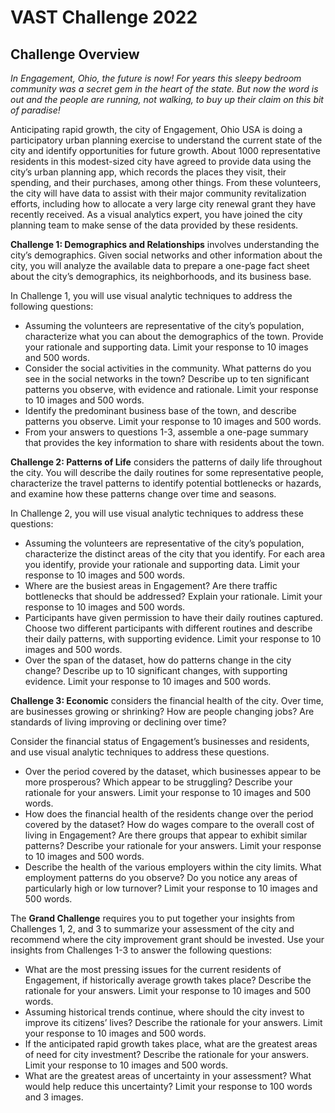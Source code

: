# VAST Challenge 2022

## Challenge Overview

*In Engagement, Ohio, the future is now! For years this sleepy bedroom community was a secret gem in the heart of the state. But now the word is out and the people are running, not walking, to buy up their claim on this bit of paradise!*

Anticipating rapid growth, the city of Engagement, Ohio USA is doing a participatory urban planning exercise to understand the current state of the city and identify opportunities for future growth. About 1000 representative residents in this modest-sized city have agreed to provide data using the city’s urban planning app, which records the places they visit, their spending, and their purchases, among other things. From these volunteers, the city will have data to assist with their major community revitalization efforts, including how to allocate a very large city renewal grant they have recently received. As a visual analytics expert, you have joined the city planning team to make sense of the data provided by these residents.

**Challenge 1: Demographics and Relationships** involves understanding the city’s demographics. Given social networks and other information about the city, you will analyze the available data to prepare a one-page fact sheet about the city’s demographics, its neighborhoods, and its business base.

In Challenge 1, you will use visual analytic techniques to address the following questions:

- Assuming the volunteers are representative of the city’s population, characterize what you can about the demographics of the town. Provide your rationale and supporting data. Limit your response to 10 images and 500 words.
- Consider the social activities in the community. What patterns do you see in the social networks in the town? Describe up to ten significant patterns you observe, with evidence and rationale. Limit your response to 10 images and 500 words.
- Identify the predominant business base of the town, and describe patterns you observe. Limit your response to 10 images and 500 words.
- From your answers to questions 1-3, assemble a one-page summary that provides the key information to share with residents about the town.

**Challenge 2: Patterns of Life** considers the patterns of daily life throughout the city. You will describe the daily routines for some representative people, characterize the travel patterns to identify potential bottlenecks or hazards, and examine how these patterns change over time and seasons.

In Challenge 2, you will use visual analytic techniques to address these questions:

- Assuming the volunteers are representative of the city’s population, characterize the distinct areas of the city that you identify. For each area you identify, provide your rationale and supporting data. Limit your response to 10 images and 500 words.
- Where are the busiest areas in Engagement? Are there traffic bottlenecks that should be addressed? Explain your rationale. Limit your response to 10 images and 500 words.
- Participants have given permission to have their daily routines captured. Choose two different participants with different routines and describe their daily patterns, with supporting evidence. Limit your response to 10 images and 500 words.
- Over the span of the dataset, how do patterns change in the city change? Describe up to 10 significant changes, with supporting evidence. Limit your response to 10 images and 500 words.

**Challenge 3: Economic** considers the financial health of the city. Over time, are businesses growing or shrinking? How are people changing jobs? Are standards of living improving or declining over time?

Consider the financial status of Engagement’s businesses and residents, and use visual analytic techniques to address these questions.

- Over the period covered by the dataset, which businesses appear to be more prosperous? Which appear to be struggling? Describe your rationale for your answers. Limit your response to 10 images and 500 words.
- How does the financial health of the residents change over the period covered by the dataset? How do wages compare to the overall cost of living in Engagement? Are there groups that appear to exhibit similar patterns? Describe your rationale for your answers. Limit your response to 10 images and 500 words.
- Describe the health of the various employers within the city limits. What employment patterns do you observe? Do you notice any areas of particularly high or low turnover? Limit your response to 10 images and 500 words.

The **Grand Challenge** requires you to put together your insights from Challenges 1, 2, and 3 to summarize your assessment of the city and recommend where the city improvement grant should be invested. Use your insights from Challenges 1-3 to answer the following questions:

- What are the most pressing issues for the current residents of Engagement, if historically average growth takes place? Describe the rationale for your answers. Limit your response to 10 images and 500 words.
- Assuming historical trends continue, where should the city invest to improve its citizens’ lives? Describe the rationale for your answers. Limit your response to 10 images and 500 words.
- If the anticipated rapid growth takes place, what are the greatest areas of need for city investment? Describe the rationale for your answers. Limit your response to 10 images and 500 words.
- What are the greatest areas of uncertainty in your assessment? What would help reduce this uncertainty? Limit your response to 100 words and 3 images. 